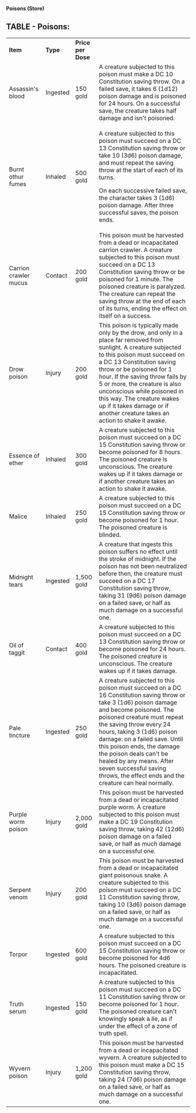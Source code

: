 **Poisons (Store)**
## **TABLE - Poisons:**

<table><tbody><tr class="odd"><td><strong>Item</strong></td><td><strong>Type</strong></td><td><strong>Price per Dose</strong></td><td> </td></tr><tr class="even"><td>Assassin's blood</td><td>Ingested</td><td>150 gold</td><td>A creature subjected to this poison must make a DC 10 Constitution saving throw. On a failed save, it takes 6 (1d12) poison damage and is poisoned for 24 hours. On a successful save, the creature takes half damage and isn't poisoned.</td></tr><tr class="odd"><td>Burnt othur fumes</td><td>Inhaled</td><td>500 gold</td><td><p>A creature subjected to this poison must succeed on a DC 13 Constitution saving throw or take 10 (3d6) poison damage, and must repeat the saving throw at the start of each of its turns.</p><p>On each successive failed save, the character takes 3 (1d6) poison damage. After three successful saves, the poison ends.</p></td></tr><tr class="even"><td>Carrion crawler mucus</td><td>Contact</td><td>200 gold</td><td>This poison must be harvested from a dead or incapacitated carrion crawler. A creature subjected to this poison must succeed on a DC 13 Constitution saving throw or be poisoned for 1 minute. The poisoned creature is paralyzed. The creature can repeat the saving throw at the end of each of its turns, ending the effect on itself on a success.</td></tr><tr class="odd"><td>Drow poison</td><td>Injury</td><td>200 gold</td><td>This poison is typically made only by the drow, and only in a place far removed from sunlight. A creature subjected to this poison must succeed on a DC 13 Constitution saving throw or be poisoned for 1 hour. If the saving throw fails by 5 or more, the creature is also unconscious while poisoned in this way. The creature wakes up if it takes damage or if another creature takes an action to shake it awake.</td></tr><tr class="even"><td>Essence of ether</td><td>Inhaled</td><td>300 gold</td><td>A creature subjected to this poison must succeed on a DC 15 Constitution saving throw or become poisoned for 8 hours. The poisoned creature is unconscious. The creature wakes up if it takes damage or if another creature takes an action to shake it awake.</td></tr><tr class="odd"><td>Malice</td><td>Inhaled</td><td>250 gold</td><td>A creature subjected to this poison must succeed on a DC 15 Constitution saving throw or become poisoned for 1 hour. The poisoned creature is blinded.</td></tr><tr class="even"><td>Midnight tears</td><td>Ingested</td><td>1,500 gold</td><td>A creature that ingests this poison suffers no effect until the stroke of midnight. If the poison has not been neutralized before then, the creature must succeed on a DC 17 Constitution saving throw, taking 31 (9d6) poison damage on a failed save, or half as much damage on a successful one.</td></tr><tr class="odd"><td>Oil of taggit</td><td>Contact</td><td>400 gold</td><td>A creature subjected to this poison must succeed on a DC 13 Constitution saving throw or become poisoned for 24 hours. The poisoned creature is unconscious. The creature wakes up if it takes damage.</td></tr><tr class="even"><td>Pale tincture</td><td>Ingested</td><td>250 gold</td><td>A creature subjected to this poison must succeed on a DC 16 Constitution saving throw or take 3 (1d6) poison damage and become poisoned. The poisoned creature must repeat the saving throw every 24 hours, taking 3 (1d6) poison damage: on a failed save. Until this poison ends, the damage the poison deals can't be healed by any means. After seven successful saving throws, the effect ends and the creature can heal normally.</td></tr><tr class="odd"><td>Purple worm poison</td><td>Injury</td><td>2,000 gold</td><td>This poison must be harvested from a dead or incapacitated purple worm. A creature subjected to this poison must make a DC 19 Constitution saving throw, taking 42 (12d6) poison damage on a failed save, or half as much damage on a successful one.</td></tr><tr class="even"><td>Serpent venom</td><td>Injury</td><td>200 gold</td><td>This poison must be harvested from a dead or incapacitated giant poisonous snake. A creature subjected to this poison must succeed on a DC 11 Constitution saving throw, taking 10 (3d6) poison damage on a failed save, or half as much damage on a successful one.</td></tr><tr class="odd"><td>Torpor</td><td>Ingested</td><td>600 gold</td><td>A creature subjected to this poison must succeed on a DC 15 Constitution saving throw or become poisoned for 4d6 hours. The poisoned creature is incapacitated.</td></tr><tr class="even"><td>Truth serum</td><td>Ingested</td><td>150 gold</td><td>A creature subjected to this poison must succeed on a DC 11 Constitution saving throw or become poisoned for 1 hour. The poisoned creature can't knowingly speak a lie, as if under the effect of a zone of truth spell.</td></tr><tr class="odd"><td>Wyvern poison</td><td>Injury</td><td>1,200 gold</td><td>This poison must be harvested from a dead or incapacitated wyvern. A creature subjected to this poison must make a DC 15 Constitution saving throw, taking 24 (7d6) poison damage on a failed save, or half as much damage on a successful one.</td></tr></tbody></table>